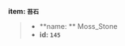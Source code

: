 <!-- BEGIN_AUTOGEN: do NOT edit in this block -->

**item: `苔石`**

> * **name: ** Moss_Stone
> * **id: `145`**

<!-- END_AUTOGEN-->
